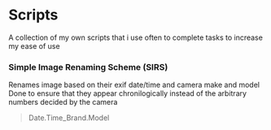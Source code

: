 # Scripts

A collection of my own scripts that i use often to complete tasks to increase my ease of use

### Simple Image Renaming Scheme (SIRS)
Renames image based on their exif date/time and camera make and model
Done to ensure that they appear chronilogically instead of the arbitrary numbers decided by the camera
> Date.Time_Brand.Model
